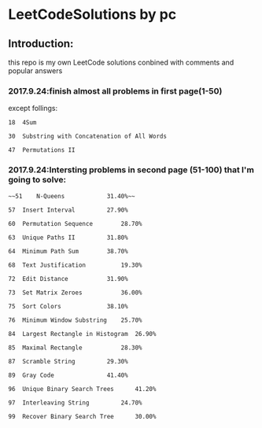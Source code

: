 # LeetCodeSolutions by pc
## Introduction:

this repo is my own LeetCode solutions conbined with comments and popular answers

### 2017.9.24:finish almost all problems in first page(1-50)
except follings:

    18	4Sum 

    30	Substring with Concatenation of All Words

    47	Permutations II


### 2017.9.24:Intersting problems in second page (51-100) that I'm going to solve:
	
	
    ~~51	N-Queens   			31.40%~~

    57	Insert Interval   		27.90%
    
    60	Permutation Sequence   		28.70%

    63	Unique Paths II   		31.80%

    64	Minimum Path Sum   		38.70%

    68	Text Justification   		19.30%

    72	Edit Distance   		31.90%

    73	Set Matrix Zeroes   		36.00%

    75	Sort Colors   			38.10%

    76	Minimum Window Substring   	25.70%

    84	Largest Rectangle in Histogram  26.90%

    85	Maximal Rectangle   		28.30%

    87	Scramble String   		29.30%

    89	Gray Code   			41.40%

    96	Unique Binary Search Trees   	41.20%

    97	Interleaving String   		24.70%

    99	Recover Binary Search Tree   	30.00%
